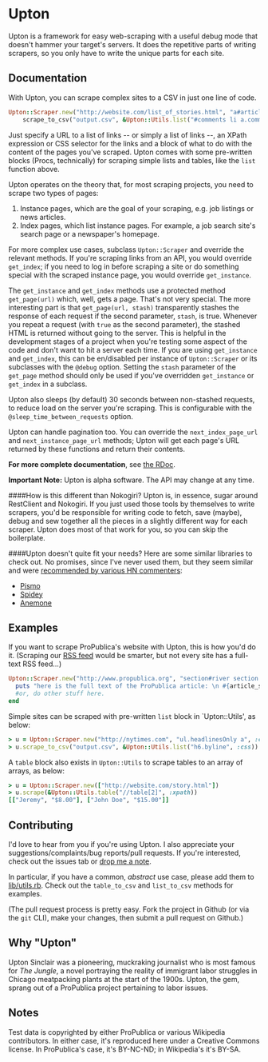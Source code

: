 Upton
==========
Upton is a framework for easy web-scraping with a useful debug mode that doesn't hammer your target's servers. It does the repetitive parts of writing scrapers, so you only have to write the unique parts for each site.

Documentation
----------------------

With Upton, you can scrape complex sites to a CSV in just one line of code.

```ruby
Upton::Scraper.new("http://website.com/list_of_stories.html", "a#article-link", :css).
    scrape_to_csv("output.csv", &Upton::Utils.list("#comments li a.commenter-name", :css))
```

Just specify a URL to a list of links -- or simply a list of links --, an XPath expression or CSS selector for the links and a block of what to do with the content of the pages you've scraped. Upton comes with some pre-written blocks (Procs, technically) for scraping simple lists and tables, like the `list` function above.

Upton operates on the theory that, for most scraping projects, you need to scrape two types of pages:

1. Instance pages, which are the goal of your scraping, e.g. job listings or news articles.
1. Index pages, which list instance pages. For example, a job search site's search page or a newspaper's homepage.

For more complex use cases, subclass `Upton::Scraper` and override the relevant methods. If you're scraping links from an API, you would override `get_index`; if you need to log in before scraping a site or do something special with the scraped instance page, you would override `get_instance`.

The `get_instance` and `get_index` methods use a protected method `get_page(url)` which, well, gets a page. That's not very special. The more interesting part is that `get_page(url, stash)` transparently stashes the response of each request if the second parameter, `stash`, is true. Whenever you repeat a request (with `true` as the second parameter), the stashed HTML is returned without going to the server. This is helpful in the development stages of a project when you're testing some aspect of the code and don't want to hit a server each time. If you are using `get_instance` and `get_index`, this can be en/disabled per instance of `Upton::Scraper` or its subclasses with the `@debug` option. Setting the `stash` parameter of the `get_page` method should only be used if you've overridden `get_instance` or `get_index` in a subclass.

Upton also sleeps (by default) 30 seconds between non-stashed requests, to reduce load on the server you're scraping. This is configurable with the `@sleep_time_between_requests` option.

Upton can handle pagination too. You can override the `next_index_page_url` and `next_instance_page_url` methods; Upton will get each page's URL returned by these functions and return their contents.

<b>For more complete documentation</b>, see [the RDoc](http://rubydoc.info/gems/upton/frames/index).

<b>Important Note:</b> Upton is alpha software. The API may change at any time. 

####How is this different than Nokogiri?
Upton is, in essence, sugar around RestClient and Nokogiri. If you just used those tools by themselves to write scrapers, you'd be responsible for writing code to fetch, save (maybe), debug and sew together all the pieces in a slightly different way for each scraper. Upton does most of that work for you, so you can skip the boilerplate.

####Upton doesn't quite fit your needs?
Here are some similar libraries to check out. No promises, since I've never used them, but they seem similar and were [recommended by various HN commenters](https://news.ycombinator.com/item?id=6086031): 

- [Pismo](https://github.com/peterc/pismo)
- [Spidey](https://github.com/joeyAghion/spidey)
- [Anemone](http://anemone.rubyforge.org/)


Examples
----------------------
If you want to scrape ProPublica's website with Upton, this is how you'd do it. (Scraping our [RSS feed](http://feeds.propublica.org/propublica/main) would be smarter, but not every site has a full-text RSS feed...)

```ruby
Upton::Scraper.new("http://www.propublica.org", "section#river section h1 a", :css).scrape do |article_string|
  puts "here is the full text of the ProPublica article: \n #{article_string}"
  #or, do other stuff here.
end
```

Simple sites can be scraped with pre-written `list` block in `Upton::Utils', as below:

```ruby
> u = Upton::Scraper.new("http://nytimes.com", "ul.headlinesOnly a", :css)
> u.scrape_to_csv("output.csv", &Upton::Utils.list("h6.byline", :css))
```

A `table` block also exists in `Upton::Utils` to scrape tables to an array of arrays, as below:

```ruby
> u = Upton::Scraper.new(["http://website.com/story.html"])
> u.scrape(&Upton::Utils.table("//table[2]", :xpath))
[["Jeremy", "$8.00"], ["John Doe", "$15.00"]]
```


Contributing
----------------------
I'd love to hear from you if you're using Upton. I also appreciate your suggestions/complaints/bug reports/pull requests. If you're interested, check out the issues tab or [drop me a note](http://github.com/jeremybmerrill).

In particular, if you have a common, *abstract* use case, please add them to [lib/utils.rb](https://github.com/propublica/upton/blob/master/lib/utils.rb). Check out the `table_to_csv` and `list_to_csv` methods for examples.

(The pull request process is pretty easy. Fork the project in Github (or via the `git` CLI), make your changes, then submit a pull request on Github.) 

Why "Upton"
----------------------
Upton Sinclair was a pioneering, muckraking journalist who is most famous for _The Jungle_, a novel portraying the reality of immigrant labor struggles in Chicago meatpacking plants at the start of the 1900s. Upton, the gem, sprang out of a ProPublica project pertaining to labor issues.

Notes
------------------------
Test data is copyrighted by either ProPublica or various Wikipedia contributors.
In either case, it's reproduced here under a Creative Commons license. In ProPublica's case, it's BY-NC-ND; in Wikipedia's it's BY-SA.